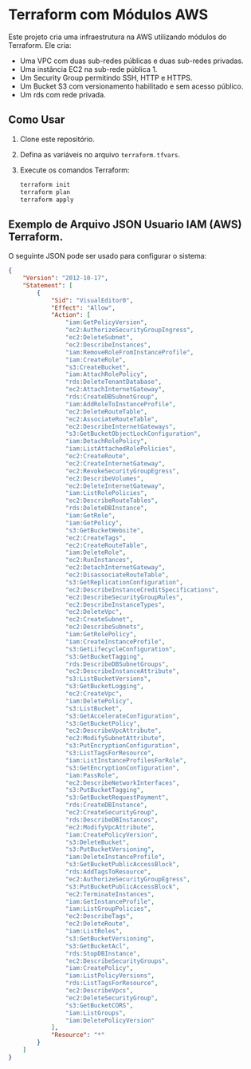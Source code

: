 # Terraform com Módulos AWS

Este projeto cria uma infraestrutura na AWS utilizando módulos do Terraform. Ele cria:

- Uma VPC com duas sub-redes públicas e duas sub-redes privadas.
- Uma instância EC2 na sub-rede pública 1.
- Um Security Group permitindo SSH, HTTP e HTTPS.
- Um Bucket S3 com versionamento habilitado e sem acesso público.
- Um rds com rede privada.

## Como Usar

1. Clone este repositório.
2. Defina as variáveis no arquivo `terraform.tfvars`.
3. Execute os comandos Terraform:

   ```bash
   terraform init
   terraform plan
   terraform apply


## Exemplo de Arquivo JSON Usuario IAM (AWS) Terraform.

O seguinte JSON pode ser usado para configurar o sistema:

```json
{
    "Version": "2012-10-17",
    "Statement": [
        {
            "Sid": "VisualEditor0",
            "Effect": "Allow",
            "Action": [
                "iam:GetPolicyVersion",
                "ec2:AuthorizeSecurityGroupIngress",
                "ec2:DeleteSubnet",
                "ec2:DescribeInstances",
                "iam:RemoveRoleFromInstanceProfile",
                "iam:CreateRole",
                "s3:CreateBucket",
                "iam:AttachRolePolicy",
                "rds:DeleteTenantDatabase",
                "ec2:AttachInternetGateway",
                "rds:CreateDBSubnetGroup",
                "iam:AddRoleToInstanceProfile",
                "ec2:DeleteRouteTable",
                "ec2:AssociateRouteTable",
                "ec2:DescribeInternetGateways",
                "s3:GetBucketObjectLockConfiguration",
                "iam:DetachRolePolicy",
                "iam:ListAttachedRolePolicies",
                "ec2:CreateRoute",
                "ec2:CreateInternetGateway",
                "ec2:RevokeSecurityGroupEgress",
                "ec2:DescribeVolumes",
                "ec2:DeleteInternetGateway",
                "iam:ListRolePolicies",
                "ec2:DescribeRouteTables",
                "rds:DeleteDBInstance",
                "iam:GetRole",
                "iam:GetPolicy",
                "s3:GetBucketWebsite",
                "ec2:CreateTags",
                "ec2:CreateRouteTable",
                "iam:DeleteRole",
                "ec2:RunInstances",
                "ec2:DetachInternetGateway",
                "ec2:DisassociateRouteTable",
                "s3:GetReplicationConfiguration",
                "ec2:DescribeInstanceCreditSpecifications",
                "ec2:DescribeSecurityGroupRules",
                "ec2:DescribeInstanceTypes",
                "ec2:DeleteVpc",
                "ec2:CreateSubnet",
                "ec2:DescribeSubnets",
                "iam:GetRolePolicy",
                "iam:CreateInstanceProfile",
                "s3:GetLifecycleConfiguration",
                "s3:GetBucketTagging",
                "rds:DescribeDBSubnetGroups",
                "ec2:DescribeInstanceAttribute",
                "s3:ListBucketVersions",
                "s3:GetBucketLogging",
                "ec2:CreateVpc",
                "iam:DeletePolicy",
                "s3:ListBucket",
                "s3:GetAccelerateConfiguration",
                "s3:GetBucketPolicy",
                "ec2:DescribeVpcAttribute",
                "ec2:ModifySubnetAttribute",
                "s3:PutEncryptionConfiguration",
                "s3:ListTagsForResource",
                "iam:ListInstanceProfilesForRole",
                "s3:GetEncryptionConfiguration",
                "iam:PassRole",
                "ec2:DescribeNetworkInterfaces",
                "s3:PutBucketTagging",
                "s3:GetBucketRequestPayment",
                "rds:CreateDBInstance",
                "ec2:CreateSecurityGroup",
                "rds:DescribeDBInstances",
                "ec2:ModifyVpcAttribute",
                "iam:CreatePolicyVersion",
                "s3:DeleteBucket",
                "s3:PutBucketVersioning",
                "iam:DeleteInstanceProfile",
                "s3:GetBucketPublicAccessBlock",
                "rds:AddTagsToResource",
                "ec2:AuthorizeSecurityGroupEgress",
                "s3:PutBucketPublicAccessBlock",
                "ec2:TerminateInstances",
                "iam:GetInstanceProfile",
                "iam:ListGroupPolicies",
                "ec2:DescribeTags",
                "ec2:DeleteRoute",
                "iam:ListRoles",
                "s3:GetBucketVersioning",
                "s3:GetBucketAcl",
                "rds:StopDBInstance",
                "ec2:DescribeSecurityGroups",
                "iam:CreatePolicy",
                "iam:ListPolicyVersions",
                "rds:ListTagsForResource",
                "ec2:DescribeVpcs",
                "ec2:DeleteSecurityGroup",
                "s3:GetBucketCORS",
                "iam:ListGroups",
                "iam:DeletePolicyVersion"
            ],
            "Resource": "*"
        }
    ]
}
```

